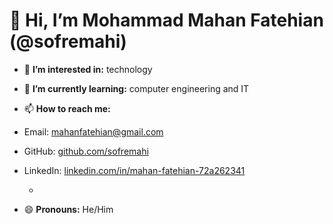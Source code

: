 # 👋 Hi, I’m Mohammad Mahan Fatehian (@sofremahi)

- 👀 **I’m interested in:** technology  
- 🌱 **I’m currently learning:** computer engineering and IT  
- 📫 **How to reach me:**  
- Email: [mahanfatehian@gmail.com](mailto:mahanfatehian@gmail.com)  
- GitHub: [github.com/sofremahi](https://github.com/sofremahi)  
- LinkedIn: [linkedin.com/in/mahan-fatehian-72a262341](https://www.linkedin.com/in/mahan-fatehian-72a262341/)

  -   
- 😄 **Pronouns:** He/Him  
 


